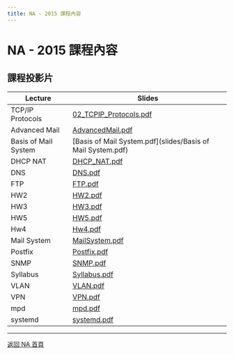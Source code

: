 ```yaml
---
title: NA - 2015 課程內容
---
```


# NA - 2015 課程內容

## 課程投影片

| Lecture | Slides |
| ------- | ------ |
| TCP/IP Protocols | [02_TCPIP_Protocols.pdf](slides/02_TCPIP_Protocols.pdf) |
| Advanced Mail | [AdvancedMail.pdf](slides/AdvancedMail.pdf) |
| Basis of Mail System | [Basis of Mail System.pdf](slides/Basis of Mail System.pdf) |
| DHCP NAT | [DHCP_NAT.pdf](slides/DHCP_NAT.pdf) |
| DNS | [DNS.pdf](slides/DNS.pdf) |
| FTP | [FTP.pdf](slides/FTP.pdf) |
| HW2 | [HW2.pdf](slides/HW2.pdf) |
| HW3 | [HW3.pdf](slides/HW3.pdf) |
| HW5 | [HW5.pdf](slides/HW5.pdf) |
| Hw4 | [Hw4.pdf](slides/Hw4.pdf) |
| Mail System | [MailSystem.pdf](slides/MailSystem.pdf) |
| Postfix | [Postfix.pdf](slides/Postfix.pdf) |
| SNMP | [SNMP.pdf](slides/SNMP.pdf) |
| Syllabus | [Syllabus.pdf](slides/Syllabus.pdf) |
| VLAN | [VLAN.pdf](slides/VLAN.pdf) |
| VPN | [VPN.pdf](slides/VPN.pdf) |
| mpd | [mpd.pdf](slides/mpd.pdf) |
| systemd | [systemd.pdf](slides/systemd.pdf) |

---

[返回 NA 首頁](/na/)
